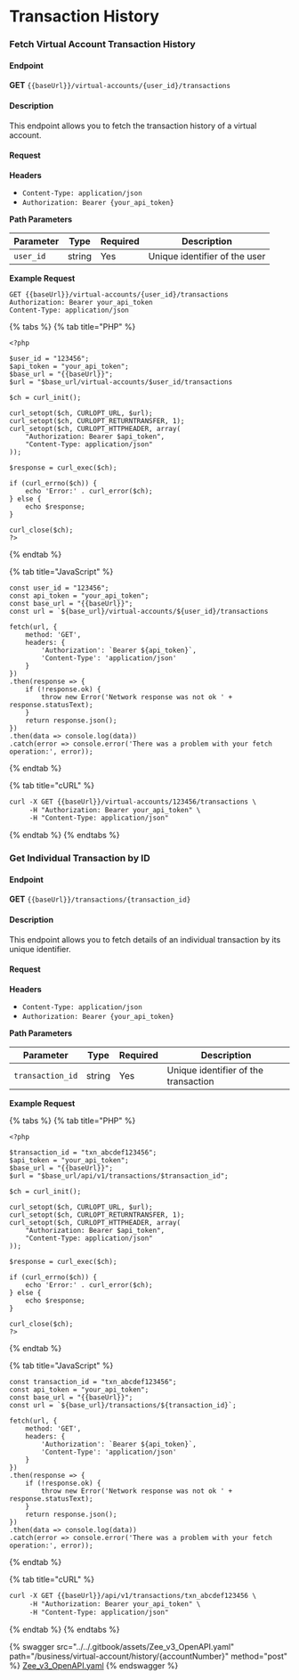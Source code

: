 # Transaction History

### Fetch Virtual Account Transaction History

#### Endpoint

**GET** `{{baseUrl}}/virtual-accounts/{user_id}/transactions`

#### Description

This endpoint allows you to fetch the transaction history of a virtual account.

#### Request

**Headers**

* `Content-Type: application/json`
* `Authorization: Bearer {your_api_token}`

**Path Parameters**

| Parameter | Type   | Required | Description                   |
| --------- | ------ | -------- | ----------------------------- |
| `user_id` | string | Yes      | Unique identifier of the user |

**Example Request**

```
GET {{baseUrl}}/virtual-accounts/{user_id}/transactions
Authorization: Bearer your_api_token
Content-Type: application/json

```





{% tabs %}
{% tab title="PHP" %}
```
<?php

$user_id = "123456";
$api_token = "your_api_token";
$base_url = "{{baseUrl}}";
$url = "$base_url/virtual-accounts/$user_id/transactions

$ch = curl_init();

curl_setopt($ch, CURLOPT_URL, $url);
curl_setopt($ch, CURLOPT_RETURNTRANSFER, 1);
curl_setopt($ch, CURLOPT_HTTPHEADER, array(
    "Authorization: Bearer $api_token",
    "Content-Type: application/json"
));

$response = curl_exec($ch);

if (curl_errno($ch)) {
    echo 'Error:' . curl_error($ch);
} else {
    echo $response;
}

curl_close($ch);
?>

```
{% endtab %}

{% tab title="JavaScript" %}
```
const user_id = "123456";
const api_token = "your_api_token";
const base_url = "{{baseUrl}}";
const url = `${base_url}/virtual-accounts/${user_id}/transactions

fetch(url, {
    method: 'GET',
    headers: {
        'Authorization': `Bearer ${api_token}`,
        'Content-Type': 'application/json'
    }
})
.then(response => {
    if (!response.ok) {
        throw new Error('Network response was not ok ' + response.statusText);
    }
    return response.json();
})
.then(data => console.log(data))
.catch(error => console.error('There was a problem with your fetch operation:', error));

```
{% endtab %}

{% tab title="cURL" %}
```xml
curl -X GET {{baseUrl}}/virtual-accounts/123456/transactions \
     -H "Authorization: Bearer your_api_token" \
     -H "Content-Type: application/json"

```
{% endtab %}
{% endtabs %}



### Get Individual Transaction by ID

#### Endpoint

**GET** `{{baseUrl}}/transactions/{transaction_id}`

#### Description

This endpoint allows you to fetch details of an individual transaction by its unique identifier.

#### Request

**Headers**

* `Content-Type: application/json`
* `Authorization: Bearer {your_api_token}`

**Path Parameters**

| Parameter        | Type   | Required | Description                          |
| ---------------- | ------ | -------- | ------------------------------------ |
| `transaction_id` | string | Yes      | Unique identifier of the transaction |

**Example Request**



{% tabs %}
{% tab title="PHP" %}
```
<?php

$transaction_id = "txn_abcdef123456";
$api_token = "your_api_token";
$base_url = "{{baseUrl}}";
$url = "$base_url/api/v1/transactions/$transaction_id";

$ch = curl_init();

curl_setopt($ch, CURLOPT_URL, $url);
curl_setopt($ch, CURLOPT_RETURNTRANSFER, 1);
curl_setopt($ch, CURLOPT_HTTPHEADER, array(
    "Authorization: Bearer $api_token",
    "Content-Type: application/json"
));

$response = curl_exec($ch);

if (curl_errno($ch)) {
    echo 'Error:' . curl_error($ch);
} else {
    echo $response;
}

curl_close($ch);
?>

```
{% endtab %}

{% tab title="JavaScript" %}
```
const transaction_id = "txn_abcdef123456";
const api_token = "your_api_token";
const base_url = "{{baseUrl}}";
const url = `${base_url}/transactions/${transaction_id}`;

fetch(url, {
    method: 'GET',
    headers: {
        'Authorization': `Bearer ${api_token}`,
        'Content-Type': 'application/json'
    }
})
.then(response => {
    if (!response.ok) {
        throw new Error('Network response was not ok ' + response.statusText);
    }
    return response.json();
})
.then(data => console.log(data))
.catch(error => console.error('There was a problem with your fetch operation:', error));

```
{% endtab %}

{% tab title="cURL" %}
```xml
curl -X GET {{baseUrl}}/api/v1/transactions/txn_abcdef123456 \
     -H "Authorization: Bearer your_api_token" \
     -H "Content-Type: application/json"

```
{% endtab %}
{% endtabs %}

{% swagger src="../../.gitbook/assets/Zee_v3_OpenAPI.yaml" path="/business/virtual-account/history/{accountNumber}" method="post" %}
[Zee_v3_OpenAPI.yaml](../../.gitbook/assets/Zee_v3_OpenAPI.yaml)
{% endswagger %}
